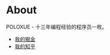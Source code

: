# About

POLOXUE - 十三年编程经验的程序员一枚。

- [我的掘金](https://juejin.cn/user/606586150614343)
- [我的知乎](https://www.zhihu.com/people/xue-jian-27)
 
